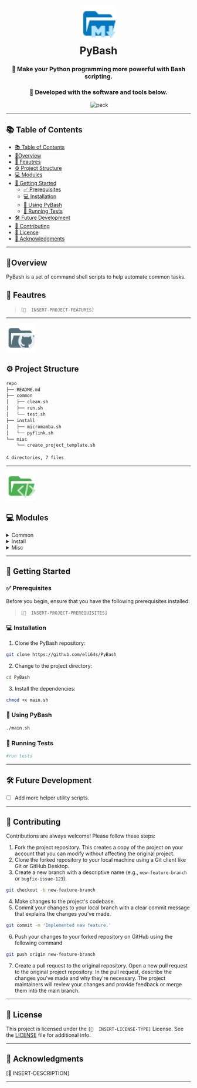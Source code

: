 
<div align="center">
<h1 align="center">
<img src="https://raw.githubusercontent.com/PKief/vscode-material-icon-theme/ec559a9f6bfd399b82bb44393651661b08aaf7ba/icons/folder-markdown-open.svg" width="100" />
<br>
PyBash
</h1>
<h3 align="center">📍 Make your Python programming more powerful with Bash scripting.</h3>
<h3 align="center">🚀 Developed with the software and tools below.</h3>
<p align="center">

<img src="https://img.shields.io/badge/GNU%20Bash-4EAA25.svg?style=for-the-badge&logo=GNU-Bash&logoColor=white" alt="" />
<img src="https://img.shields.io/badge/Markdown-000000.svg?style=for-the-badge&logo=Markdown&logoColor=white" alt="pack" />
</p>

</div>

---
## 📚 Table of Contents
- [📚 Table of Contents](#-table-of-contents)
- [📍Overview](#overview)
- [🔮 Feautres](#-feautres)
- [⚙️ Project Structure](#️-project-structure)
- [💻 Modules](#-modules)
- [🚀 Getting Started](#-getting-started)
  - [✅ Prerequisites](#-prerequisites)
  - [💻 Installation](#-installation)
  - [🤖 Using PyBash](#-using-pybash)
  - [🧪 Running Tests](#-running-tests)
- [🛠 Future Development](#-future-development)
- [🤝 Contributing](#-contributing)
- [🪪 License](#-license)
- [🙏 Acknowledgments](#-acknowledgments)

---

## 📍Overview

PyBash is a set of command shell scripts to help automate common tasks.

## 🔮 Feautres

> `[📌  INSERT-PROJECT-FEATURES]`

---

<img src="https://raw.githubusercontent.com/PKief/vscode-material-icon-theme/ec559a9f6bfd399b82bb44393651661b08aaf7ba/icons/folder-github-open.svg" width="80" />

## ⚙️ Project Structure

```bash
repo
├── README.md
├── common
│   ├── clean.sh
│   ├── run.sh
│   └── test.sh
├── install
│   ├── micromamba.sh
│   └── pyflink.sh
└── misc
    └── create_project_template.sh

4 directories, 7 files
```
---

<img src="https://raw.githubusercontent.com/PKief/vscode-material-icon-theme/ec559a9f6bfd399b82bb44393651661b08aaf7ba/icons/folder-src-open.svg" width="80" />

## 💻 Modules
<details closed><summary>Common</summary>

| File     | Summary                                                                                                                                                                                                                  | Module          |
|:---------|:-------------------------------------------------------------------------------------------------------------------------------------------------------------------------------------------------------------------------|:----------------|
| run.sh   | This code is a Bash script that activates a Conda environment and runs a Python script . It also sets environment variables if needed .                                                                                  | common/run.sh   |
| clean.sh | This code is a Bash script that cleans up files and directories related to Python , Jupyter notebooks , and pytest . It deletes Python cache files , build artifacts , Jupyter notebook checkpoints , and pytest cache . | common/clean.sh |
| test.sh  | This code is a Bash script that activates a conda environment , runs a coverage report , and then removes files and folders .                                                                                            | common/test.sh  |

</details>

<details closed><summary>Install</summary>

| File          | Summary                                                                                                                                                                                                                                      | Module                |
|:--------------|:---------------------------------------------------------------------------------------------------------------------------------------------------------------------------------------------------------------------------------------------|:----------------------|
| micromamba.sh | This code is a Bash script that downloads and installs the latest version of Micromamba , a Python package manager , for the current operating system ( Linux or macOS ) . It also configures Micromamba to use the conda - forge channel by | install/micromamba.sh |
| pyflink.sh    | This code checks for Java 11 and Python 3. 7 installations , downloads and extracts PyFlink , sets environment variables , and sets aliases for zsh . It then prints a message indicating that the PyFlink setup is complete .               | install/pyflink.sh    |

</details>

<details closed><summary>Misc</summary>

| File                       | Summary                                                                                                                                                                           | Module                          |
|:---------------------------|:----------------------------------------------------------------------------------------------------------------------------------------------------------------------------------|:--------------------------------|
| create_project_template.sh | This code creates a project directory structure , creates files for configuration , logging , and main script , and adds code for the main script , configuration , and logging . | misc/create_project_template.sh |

</details>
<hr />

## 🚀 Getting Started

### ✅ Prerequisites

Before you begin, ensure that you have the following prerequisites installed:
> `[📌  INSERT-PROJECT-PREREQUISITES]`

### 💻 Installation

1. Clone the PyBash repository:
```sh
git clone https://github.com/eli64s/PyBash
```

2. Change to the project directory:
```sh
cd PyBash
```

3. Install the dependencies:
```sh
chmod +x main.sh
```

### 🤖 Using PyBash

```sh
./main.sh
```

### 🧪 Running Tests
```sh
#run tests
```

<hr />

## 🛠 Future Development
- [ ] Add more helper utility scripts.


---

## 🤝 Contributing
Contributions are always welcome! Please follow these steps:
1. Fork the project repository. This creates a copy of the project on your account that you can modify without affecting the original project.
2. Clone the forked repository to your local machine using a Git client like Git or GitHub Desktop.
3. Create a new branch with a descriptive name (e.g., `new-feature-branch` or `bugfix-issue-123`).
```sh
git checkout -b new-feature-branch
```
4. Make changes to the project's codebase.
5. Commit your changes to your local branch with a clear commit message that explains the changes you've made.
```sh
git commit -m 'Implemented new feature.'
```
6. Push your changes to your forked repository on GitHub using the following command
```sh
git push origin new-feature-branch
```
7. Create a pull request to the original repository.
Open a new pull request to the original project repository. In the pull request, describe the changes you've made and why they're necessary.
The project maintainers will review your changes and provide feedback or merge them into the main branch.

---

## 🪪 License

This project is licensed under the `[📌  INSERT-LICENSE-TYPE]` License. See the [LICENSE](https://docs.github.com/en/communities/setting-up-your-project-for-healthy-contributions/adding-a-license-to-a-repository) file for additional info.

---

## 🙏 Acknowledgments

[📌  INSERT-DESCRIPTION]


---

